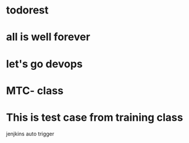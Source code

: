 # todorest
# all is well forever
# let's go devops 
# MTC- class
# This is test case from training class 
jenjkins auto trigger
